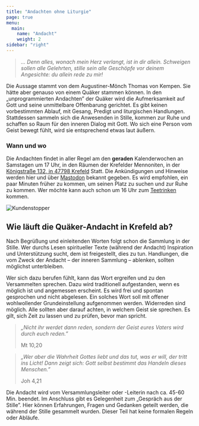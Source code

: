 ```yaml
---
title: "Andachten ohne Liturgie"
page: true
menu:
  main:
    name: "Andacht"
    weight: 2
sidebar: "right"
---
```



> *... Denn alles, wonach mein Herz verlangt, ist in dir allein. Schweigen sollen alle Gelehrten, stille sein alle Geschöpfe vor deinem Angesichte: du allein rede zu mir!*


Die Aussage stammt von dem Augustiner-Mönch Thomas von Kempen. Sie hätte aber genauso von einem Quäker stammen können. In den „unprogrammierten Andachten” der Quäker wird die Aufmerksamkeit auf Gott und seine unmittelbare Offenbarung gerichtet. Es gibt keinen vorbestimmten Ablauf, mit Gesang, Predigt und liturgischen Handlungen. Stattdessen sammeln sich die Anwesenden in Stille, kommen zur Ruhe und schaffen so Raum für den inneren Dialog mit Gott. Wo sich eine Person vom Geist bewegt fühlt, wird sie entsprechend etwas laut äußern.


### Wann und wo


Die Andachten findet in aller Regel am den **geraden** Kalenderwochen an Samstagen um 17 Uhr, in den Räumen der Krefelder Mennoniten, in der [Königstraße 132, in 47798 Krefeld](https://goo.gl/maps/Nyc3iZEUAGLM1JKd7) Statt. Die Ankündigungen und Hinweise werden hier und über [Mastodon](https://krefeld.life/@quaker) bekannt gegeben. Es wird empfohlen, ein paar Minuten früher zu kommen, um seinen Platz zu suchen und zur Ruhe zu kommen. Wer möchte kann auch schon um 16 Uhr zum [Teetrinken](../1_tee) kommen.



![Kundenstopper](../img/aufsteller.jpg)

Wie läuft die Quäker-Andacht in Krefeld ab?
-------------------------------------------



Nach Begrüßung und einleitenden Worten folgt schon die Sammlung in der Stille. Wer durchs Lesen spiritueller Texte (während der Andacht) Inspiration und Unterstützung sucht, dem ist freigestellt, dies zu tun. Handlungen, die vom Zweck der Andacht – der inneren Sammlung – ablenken, sollten möglichst unterbleiben.

Wer sich dazu berufen fühlt, kann das Wort ergreifen und zu den Versammelten sprechen. Dazu wird traditionell aufgestanden, wenn es möglich ist und angemessen erscheint. Es wird frei und spontan gesprochen und nicht abgelesen. Ein solches Wort soll mit offener wohlwollender Grundeinstellung aufgenommen werden. Widerreden sind möglich. Alle sollten aber darauf achten, in welchem Geist sie sprechen. Es gilt, sich Zeit zu lassen und zu prüfen, bevor man spricht.

> *„Nicht ihr werdet dann reden, sondern der Geist eures Vaters wird durch euch reden.”*
>
> Mt 10,20

> *„Wer aber die Wahrheit Gottes liebt und das tut, was er will, der tritt ins Licht!  Dann zeigt sich: Gott selbst bestimmt das Handeln dieses Menschen.”*
>
> Joh 4,21


Die Andacht wird vom Versammlungsleiter oder -Leiterin nach ca. 45-60 Min. beendet. Im Anschluss gibt es Gelegenheit zum „Gespräch aus der Stille”. Hier können Erfahrungen, Fragen und Gedanken geteilt werden, die während der Stille gesammelt wurden. Dieser Teil hat keine formalen Regeln oder Abläufe.




